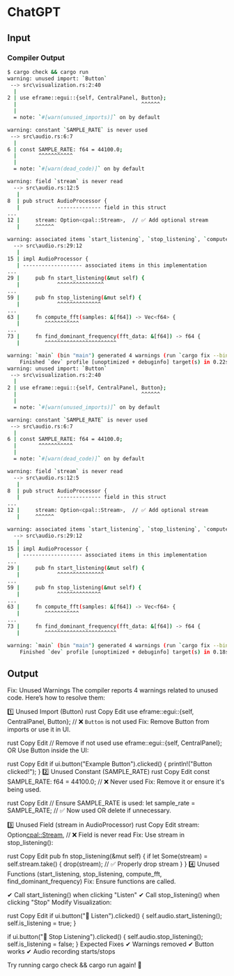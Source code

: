 # ChatGPT

## Input

### Compiler Output

```bash
$ cargo check && cargo run
warning: unused import: `Button`
 --> src\visualization.rs:2:40
  |
2 | use eframe::egui::{self, CentralPanel, Button};
  |                                        ^^^^^^
  |
  = note: `#[warn(unused_imports)]` on by default

warning: constant `SAMPLE_RATE` is never used
 --> src\audio.rs:6:7
  |
6 | const SAMPLE_RATE: f64 = 44100.0;
  |       ^^^^^^^^^^^
  |
  = note: `#[warn(dead_code)]` on by default

warning: field `stream` is never read
  --> src\audio.rs:12:5
   |
8  | pub struct AudioProcessor {
   |            -------------- field in this struct
...
12 |     stream: Option<cpal::Stream>,  // ✅ Add optional stream
   |     ^^^^^^

warning: associated items `start_listening`, `stop_listening`, `compute_fft`, and `find_dominant_frequency` are never used
  --> src\audio.rs:29:12
   |
15 | impl AudioProcessor {
   | ------------------- associated items in this implementation
...
29 |     pub fn start_listening(&mut self) {
   |            ^^^^^^^^^^^^^^^
...
59 |     pub fn stop_listening(&mut self) {
   |            ^^^^^^^^^^^^^^
...
63 |     fn compute_fft(samples: &[f64]) -> Vec<f64> {
   |        ^^^^^^^^^^^
...
73 |     fn find_dominant_frequency(fft_data: &[f64]) -> f64 {
   |        ^^^^^^^^^^^^^^^^^^^^^^^

warning: `main` (bin "main") generated 4 warnings (run `cargo fix --bin "main"` to apply 1 suggestion)
    Finished `dev` profile [unoptimized + debuginfo] target(s) in 0.22s
warning: unused import: `Button`
 --> src\visualization.rs:2:40
  |
2 | use eframe::egui::{self, CentralPanel, Button};
  |                                        ^^^^^^
  |
  = note: `#[warn(unused_imports)]` on by default

warning: constant `SAMPLE_RATE` is never used
 --> src\audio.rs:6:7
  |
6 | const SAMPLE_RATE: f64 = 44100.0;
  |       ^^^^^^^^^^^
  |
  = note: `#[warn(dead_code)]` on by default

warning: field `stream` is never read
  --> src\audio.rs:12:5
   |
8  | pub struct AudioProcessor {
   |            -------------- field in this struct
...
12 |     stream: Option<cpal::Stream>,  // ✅ Add optional stream
   |     ^^^^^^

warning: associated items `start_listening`, `stop_listening`, `compute_fft`, and `find_dominant_frequency` are never used
  --> src\audio.rs:29:12
   |
15 | impl AudioProcessor {
   | ------------------- associated items in this implementation
...
29 |     pub fn start_listening(&mut self) {
   |            ^^^^^^^^^^^^^^^
...
59 |     pub fn stop_listening(&mut self) {
   |            ^^^^^^^^^^^^^^
...
63 |     fn compute_fft(samples: &[f64]) -> Vec<f64> {
   |        ^^^^^^^^^^^
...
73 |     fn find_dominant_frequency(fft_data: &[f64]) -> f64 {
   |        ^^^^^^^^^^^^^^^^^^^^^^^

warning: `main` (bin "main") generated 4 warnings (run `cargo fix --bin "main"` to apply 1 suggestion)
    Finished `dev` profile [unoptimized + debuginfo] target(s) in 0.18s
```

## Output

Fix: Unused Warnings
The compiler reports 4 warnings related to unused code. Here’s how to resolve them:

1️⃣ Unused Import (Button)
rust
Copy
Edit
use eframe::egui::{self, CentralPanel, Button};  // ❌ `Button` is not used
Fix: Remove Button from imports or use it in UI.

rust
Copy
Edit
// Remove if not used
use eframe::egui::{self, CentralPanel};
OR
Use Button inside the UI:

rust
Copy
Edit
if ui.button("Example Button").clicked() {
    println!("Button clicked!");
}
2️⃣ Unused Constant (SAMPLE_RATE)
rust
Copy
Edit
const SAMPLE_RATE: f64 = 44100.0;  // ❌ Never used
Fix: Remove it or ensure it's being used.

rust
Copy
Edit
// Ensure SAMPLE_RATE is used:
let sample_rate = SAMPLE_RATE;  // ✅ Now used
OR delete if unnecessary.

3️⃣ Unused Field (stream in AudioProcessor)
rust
Copy
Edit
stream: Option<cpal::Stream>,  // ❌ Field is never read
Fix: Use stream in stop_listening():

rust
Copy
Edit
pub fn stop_listening(&mut self) {
    if let Some(stream) = self.stream.take() {
        drop(stream);  // ✅ Properly drop stream
    }
}
4️⃣ Unused Functions (start_listening, stop_listening, compute_fft, find_dominant_frequency)
Fix: Ensure functions are called.

✔ Call start_listening() when clicking "Listen"
✔ Call stop_listening() when clicking "Stop"
Modify Visualization:

rust
Copy
Edit
if ui.button("🎤 Listen").clicked() {
    self.audio.start_listening();
    self.is_listening = true;
}

if ui.button("🛑 Stop Listening").clicked() {
    self.audio.stop_listening();
    self.is_listening = false;
}
Expected Fixes
✔ Warnings removed
✔ Button works
✔ Audio recording starts/stops

Try running cargo check && cargo run again! 🚀
